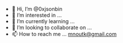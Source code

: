 - 👋 Hi, I’m @0xjsonbin
- 👀 I’m interested in ...
- 🌱 I’m currently learning ...
- 💞️ I’m looking to collaborate on ...
- 📫 How to reach me ...
      mnoutk@gmail.com
<!---
0xjsonbin/0xjsonbin is a ✨ special ✨ repository because its `README.md` (this file) appears on your GitHub profile.
You can click the Preview link to take a look at your changes.
--->
